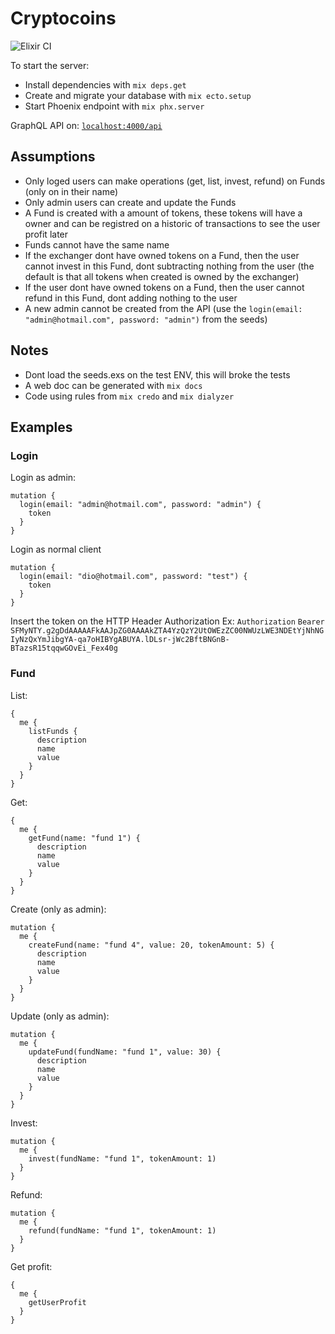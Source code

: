 # Cryptocoins
![Elixir CI](https://github.com/shiryel/challenge_cryptocoins/workflows/Elixir%20CI/badge.svg)

To start the server:
  * Install dependencies with `mix deps.get`
  * Create and migrate your database with `mix ecto.setup`
  * Start Phoenix endpoint with `mix phx.server`

GraphQL API on: [`localhost:4000/api`](http://localhost:4000/api)

## Assumptions
- Only loged users can make operations (get, list, invest, refund) on Funds (only on in their name)
- Only admin users can create and update the Funds
- A Fund is created with a amount of tokens, these tokens will have a owner and can be registred on a historic of transactions to see the user profit later
- Funds cannot have the same name
- If the exchanger dont have owned tokens on a Fund, then the user cannot invest in this Fund, dont subtracting nothing from the user (the default is that all tokens when created is owned by the exchanger)
- If the user dont have owned tokens on a Fund, then the user cannot refund in this Fund, dont adding nothing to the user
- A new admin cannot be created from the API (use the `login(email: "admin@hotmail.com", password: "admin")` from the seeds)

## Notes
- Dont load the seeds.exs on the test ENV, this will broke the tests
- A web doc can be generated with `mix docs`
- Code using rules from `mix credo` and `mix dialyzer`

## Examples

### Login
Login as admin:
```
mutation {
  login(email: "admin@hotmail.com", password: "admin") {
    token
  } 
}
```

Login as normal client
```
mutation {
  login(email: "dio@hotmail.com", password: "test") {
    token
  } 
}
```
Insert the token on the HTTP Header Authorization
Ex: `Authorization` `Bearer SFMyNTY.g2gDdAAAAAFkAAJpZG0AAAAkZTA4YzQzY2UtOWEzZC00NWUzLWE3NDEtYjNhNGIyNzQxYmJibgYA-qa7oHIBYgABUYA.lDLsr-jWc2BftBNGnB-BTazsR15tqqwGOvEi_Fex40g`

### Fund
List:
```
{
  me {
    listFunds {
      description
      name
      value
    }
  } 
}
```

Get:
```
{
  me {
    getFund(name: "fund 1") {
      description
      name
      value
    }
  } 
}
```

Create (only as admin):
```
mutation {
  me {
    createFund(name: "fund 4", value: 20, tokenAmount: 5) {
      description
      name
      value
    }
  }
}
```

Update (only as admin):
```
mutation {
  me {
    updateFund(fundName: "fund 1", value: 30) {
      description
      name
      value
    } 
  }
}
```

Invest:
```
mutation {
  me {
    invest(fundName: "fund 1", tokenAmount: 1) 
  }
}
```

Refund:
```
mutation {
  me {
    refund(fundName: "fund 1", tokenAmount: 1) 
  }
}
```

Get profit:
```
{
  me {
    getUserProfit
  }
}
```
